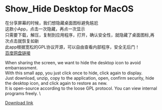 # Show_Hide Desktop for MacOS
在分享屏幕的时候，我们想隐藏桌面图标避免尴尬\
这款小App，点击一次隐藏，再点一次显示\
只需要下载，解压，复制到应用程序，打开，确认安全性，就隐藏了桌面图标,再次点击就恢复如新\
此app根据宽松的GPL协议开源，可以自由查看内部程序，安全无后门！\
[百度网盘链接](https://pan.baidu.com/s/1zobeAgk9PagEb1TZvJtbSg) 

When sharing the screen, we want to hide the desktop icon to avoid embarrassment. \
With this small app, you just click once to hide, click again to display. \
Just download, unzip, copy to the application, open, confirm security, hide the desktop icon, and click again to restore as new. \
It is open-source according to the loose GPL protocol. You can view internal programs freely. \

[Download link](https://pan.baidu.com/s/1zobeAgk9PagEb1TZvJtbSg) 
